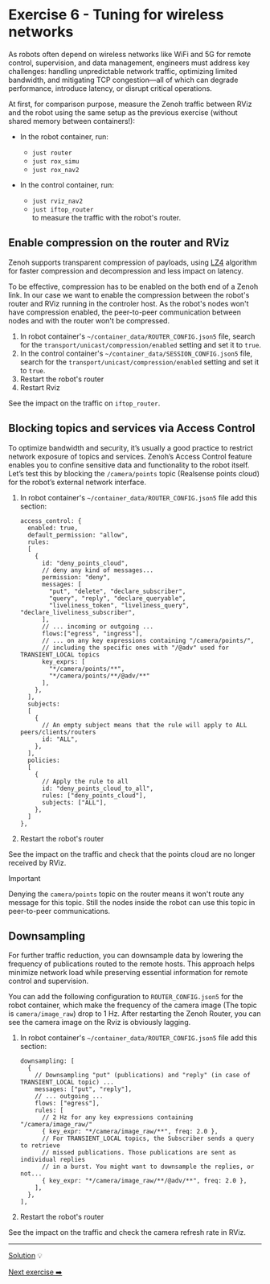 # Exercise 6 - Tuning for wireless networks

As robots often depend on wireless networks like WiFi and 5G for remote control, supervision, and data management, engineers must address key challenges: handling unpredictable network traffic, optimizing limited bandwidth, and mitigating TCP congestion—all of which can degrade performance, introduce latency, or disrupt critical operations.

At first, for comparison purpose, measure the Zenoh traffic between RViz and the robot using the same setup as the previous exercise (without shared memory between containers!):

- In the robot container, run:

  - `just router`
  - `just rox_simu`
  - `just rox_nav2`

- In the control container, run:

  - `just rviz_nav2`
  - `just iftop_router`  
     to measure the traffic with the robot's router.

## Enable compression on the router and RViz

Zenoh supports transparent compression of payloads, using [LZ4](https://en.wikipedia.org/wiki/LZ4_(compression_algorithm)) algorithm for faster compression and decompression and less impact on latency.

To be effective, compression has to be enabled on the both end of a Zenoh link. In our case we want to enable the compression between the robot's router and RViz running in the controler host. As the robot's nodes won't have compression enabled, the peer-to-peer communication between nodes and with the router won't be compressed.

1. In robot container's `~/container_data/ROUTER_CONFIG.json5` file, search for the `transport/unicast/compression/enabled` setting and set it to `true`.
2. In the control container's `~/container_data/SESSION_CONFIG.json5` file, search for the `transport/unicast/compression/enabled` setting and set it to `true`.
3. Restart the robot's router
4. Restart Rviz

See the impact on the traffic on `iftop_router`.

## Blocking topics and services via Access Control

To optimize bandwidth and security, it’s usually a good practice to restrict network exposure of topics and services. Zenoh’s Access Control feature enables you to confine sensitive data and functionality to the robot itself.  
Let’s test this by blocking the `/camera/points` topic (Realsense points cloud) for the robot’s external network interface.

1. In robot container's `~/container_data/ROUTER_CONFIG.json5` file add this section:

   ```json5
   access_control: {
     enabled: true,
     default_permission: "allow",
     rules:
     [
       {
         id: "deny_points_cloud",
         // deny any kind of messages...
         permission: "deny",
         messages: [
           "put", "delete", "declare_subscriber",
           "query", "reply", "declare_queryable",
           "liveliness_token", "liveliness_query", "declare_liveliness_subscriber",
         ],
         // ... incoming or outgoing ...
         flows:["egress", "ingress"],
         // ... on any key expressions containing "/camera/points/",
         // including the specific ones with "/@adv" used for TRANSIENT_LOCAL topics
         key_exprs: [
           "*/camera/points/**",
           "*/camera/points/**/@adv/**"
         ],
       },
     ],
     subjects:
     [
       {
         // An empty subject means that the rule will apply to ALL peers/clients/routers
         id: "ALL",
       },
     ],
     policies:
     [
       {
         // Apply the rule to all
         id: "deny_points_cloud_to_all",
         rules: ["deny_points_cloud"],
         subjects: ["ALL"],
       },
     ]
   },
   ```

2. Restart the robot's router

See the impact on the traffic and check that the points cloud are no longer received by RViz.

> [!IMPORTANT]
>
> Denying the `camera/points` topic on the router means it won't route any message for this topic. Still the nodes inside the robot can use this topic in peer-to-peer communications.

## Downsampling

For further traffic reduction, you can downsample data by lowering the frequency of publications routed to the remote hosts. This approach helps minimize network load while preserving essential information for remote control and supervision.

You can add the following configuration to `ROUTER_CONFIG.json5` for the robot container, which make the frequency of the camera image (The topic is `camera/image_raw`) drop to 1 Hz. After restarting the Zenoh Router, you can see the camera image on the Rviz is obviously lagging.

1. In robot container's `~/container_data/ROUTER_CONFIG.json5` file add this section:

    ```json5
    downsampling: [
      {
        // Downsampling "put" (publications) and "reply" (in case of TRANSIENT_LOCAL topic) ...
        messages: ["put", "reply"],
        // ... outgoing ...
        flows: ["egress"],
        rules: [
          // 2 Hz for any key expressions containing "/camera/image_raw/"
          { key_expr: "*/camera/image_raw/**", freq: 2.0 },
          // For TRANSIENT_LOCAL topics, the Subscriber sends a query to retrieve
          // missed publications. Those publications are sent as individual replies
          // in a burst. You might want to downsample the replies, or not...
          { key_expr: "*/camera/image_raw/**/@adv/**", freq: 2.0 },
        ],
      },
    ],
    ```

2. Restart the robot's router

See the impact on the traffic and check the camera refresh rate in RViz.

---
[Solution](solutions/ex-6/) 💡

[Next exercise ➡️](ex-7.md)
